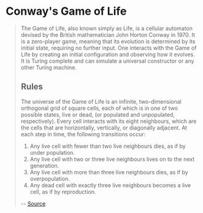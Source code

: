 # Conway's Game of Life

> The Game of Life, also known simply as Life, is a cellular automaton devised by the British mathematician John Horton Conway in 1970. It is a zero-player game, meaning that its evolution is determined by its initial state, requiring no further input. One interacts with the Game of Life by creating an initial configuration and observing how it evolves. It is Turing complete and can simulate a universal constructor or any other Turing machine.
>
> ## Rules
>
> The universe of the Game of Life is an infinite, two-dimensional orthogonal grid of square cells, each of which is in one of two possible states, live or dead, (or populated and unpopulated, respectively). Every cell interacts with its eight neighbours, which are the cells that are horizontally, vertically, or diagonally adjacent. At each step in time, the following transitions occur:
> 1. Any live cell with fewer than two live neighbours dies, as if by under population.
> 2. Any live cell with two or three live neighbours lives on to the next generation.
> 3. Any live cell with more than three live neighbours dies, as if by overpopulation.
> 4. Any dead cell with exactly three live neighbours becomes a live cell, as if by reproduction. 
> 
> -- [Source](https://en.wikipedia.org/wiki/Conway%27s_Game_of_Life)